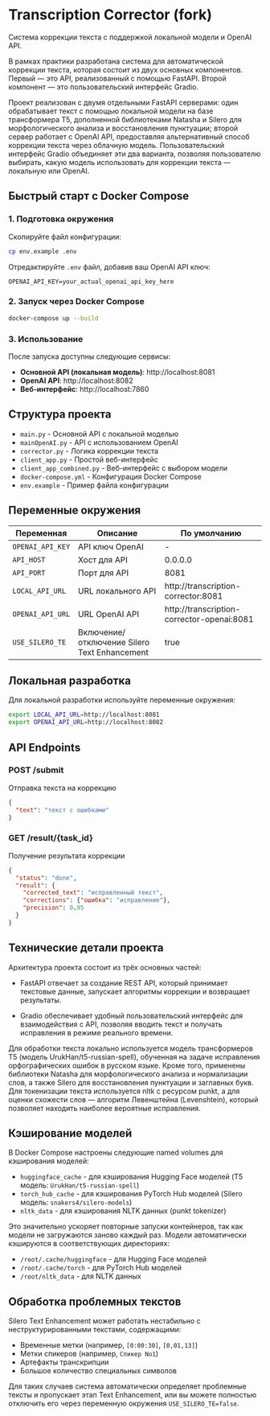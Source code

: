 # Transcription Corrector (fork)

Система коррекции текста с поддержкой локальной модели и OpenAI API.

В рамках практики разработана система для автоматической коррекции текста, которая состоит из двух основных компонентов. Первый — это API, реализованный с помощью FastAPI. Второй компонент — это пользовательский интерфейс Gradio.

Проект реализован с двумя отдельными FastAPI серверами: один обрабатывает текст с помощью локальной модели на базе трансформера T5, дополненной библиотеками Natasha и Silero для морфологического анализа и восстановления пунктуации; второй сервер работает с OpenAI API, предоставляя альтернативный способ коррекции текста через облачную модель. Пользовательский интерфейс Gradio объединяет эти два варианта, позволяя пользователю выбирать, какую модель использовать для коррекции текста — локальную или OpenAI.

## Быстрый старт с Docker Compose

### 1. Подготовка окружения

Скопируйте файл конфигурации:
```bash
cp env.example .env
```

Отредактируйте `.env` файл, добавив ваш OpenAI API ключ:
```
OPENAI_API_KEY=your_actual_openai_api_key_here
```

### 2. Запуск через Docker Compose

```bash
docker-compose up --build
```

### 3. Использование

После запуска доступны следующие сервисы:

- **Основной API (локальная модель)**: http://localhost:8081
- **OpenAI API**: http://localhost:8082  
- **Веб-интерфейс**: http://localhost:7860

## Структура проекта

- `main.py` - Основной API с локальной моделью
- `mainOpenAI.py` - API с использованием OpenAI
- `corrector.py` - Логика коррекции текста
- `client_app.py` - Простой веб-интерфейс
- `client_app_combined.py` - Веб-интерфейс с выбором модели
- `docker-compose.yml` - Конфигурация Docker Compose
- `env.example` - Пример файла конфигурации

## Переменные окружения

| Переменная | Описание | По умолчанию |
|-----------|----------|-------------|
| `OPENAI_API_KEY` | API ключ OpenAI | - |
| `API_HOST` | Хост для API | 0.0.0.0 |
| `API_PORT` | Порт для API | 8081 |
| `LOCAL_API_URL` | URL локального API | http://transcription-corrector:8081 |
| `OPENAI_API_URL` | URL OpenAI API | http://transcription-corrector-openai:8081 |
| `USE_SILERO_TE` | Включение/отключение Silero Text Enhancement | true |

## Локальная разработка

Для локальной разработки используйте переменные окружения:
```bash
export LOCAL_API_URL=http://localhost:8081
export OPENAI_API_URL=http://localhost:8082
```

## API Endpoints

### POST /submit
Отправка текста на коррекцию
```json
{
  "text": "текст с ошибками"
}
```

### GET /result/{task_id}
Получение результата коррекции
```json
{
  "status": "done",
  "result": {
    "corrected_text": "исправленный текст",
    "corrections": {"ошибка": "исправление"},
    "precision": 0.95
  }
}
```

## Технические детали проекта

Архитектура проекта состоит из трёх основных частей:

- FastAPI отвечает за создание REST API, который принимает текстовые данные, запускает алгоритмы коррекции и возвращает результаты.

- Gradio обеспечивает удобный пользовательский интерфейс для взаимодействия с API, позволяя вводить текст и получать исправления в режиме реального времени.

Для обработки текста локально используется модель трансформеров T5 (модель UrukHan/t5-russian-spell), обученная на задаче исправления орфографических ошибок в русском языке. Кроме того, применены библиотеки Natasha для морфологического анализа и нормализации слов, а также Silero для восстановления пунктуации и заглавных букв. Для токенизации текста используется nltk с ресурсом punkt, а для оценки схожести слов — алгоритм Левенштейна (Levenshtein), который позволяет находить наиболее вероятные исправления.

## Кэширование моделей

В Docker Compose настроены следующие named volumes для кэширования моделей:

- `huggingface_cache` - для кэширования Hugging Face моделей (T5 модель: `UrukHan/t5-russian-spell`)
- `torch_hub_cache` - для кэширования PyTorch Hub моделей (Silero модель: `snakers4/silero-models`)
- `nltk_data` - для кэширования NLTK данных (punkt tokenizer)

Это значительно ускоряет повторные запуски контейнеров, так как модели не загружаются заново каждый раз. Модели автоматически кэшируются в соответствующих директориях:
- `/root/.cache/huggingface` - для Hugging Face моделей
- `/root/.cache/torch` - для PyTorch Hub моделей
- `/root/nltk_data` - для NLTK данных

## Обработка проблемных текстов

Silero Text Enhancement может работать нестабильно с неструктурированными текстами, содержащими:
- Временные метки (например, `[0:00:30]`, `[0,01,13]`)
- Метки спикеров (например, `Спикер No1`)
- Артефакты транскрипции
- Большое количество специальных символов

Для таких случаев система автоматически определяет проблемные тексты и пропускает этап Text Enhancement, или вы можете полностью отключить его через переменную окружения `USE_SILERO_TE=false`.
